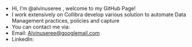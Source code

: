 - Hi, I’m @alvinuseree , welcome to my GitHub Page!
- I work extensively on Collibra develop various solution to automate Data Management practices, policies and capture
- You can contact me via:
- Email: Alvinuseree@googlemail.com
- LinkedIn:
<!---
alvinuseree/alvinuseree is a ✨ special ✨ repository because its `README.md` (this file) appears on your GitHub profile.
You can click the Preview link to take a look at your changes.
--->
